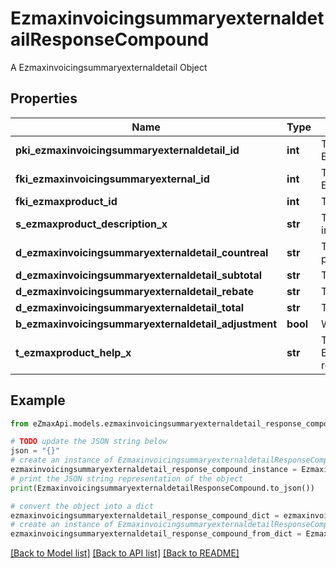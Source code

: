 # EzmaxinvoicingsummaryexternaldetailResponseCompound

A Ezmaxinvoicingsummaryexternaldetail Object

## Properties

Name | Type | Description | Notes
------------ | ------------- | ------------- | -------------
**pki_ezmaxinvoicingsummaryexternaldetail_id** | **int** | The unique ID of the Ezmaxinvoicingsummaryexternaldetail | [optional] 
**fki_ezmaxinvoicingsummaryexternal_id** | **int** | The unique ID of the Ezmaxinvoicingsummaryexternal | [optional] 
**fki_ezmaxproduct_id** | **int** | The unique ID of the Ezmaxproduct | 
**s_ezmaxproduct_description_x** | **str** | The description of the Ezmaxproduct in the language of the requester | 
**d_ezmaxinvoicingsummaryexternaldetail_countreal** | **str** | The count item invoiced for the product | 
**d_ezmaxinvoicingsummaryexternaldetail_subtotal** | **str** | The subtotal invoiced for the product | 
**d_ezmaxinvoicingsummaryexternaldetail_rebate** | **str** | The rebate for the product | 
**d_ezmaxinvoicingsummaryexternaldetail_total** | **str** | The total invoiced for the product | 
**b_ezmaxinvoicingsummaryexternaldetail_adjustment** | **bool** | Whether it&#39;s an adjustment | 
**t_ezmaxproduct_help_x** | **str** | The help message of the Ezmaxproduct in the language of the requester | 

## Example

```python
from eZmaxApi.models.ezmaxinvoicingsummaryexternaldetail_response_compound import EzmaxinvoicingsummaryexternaldetailResponseCompound

# TODO update the JSON string below
json = "{}"
# create an instance of EzmaxinvoicingsummaryexternaldetailResponseCompound from a JSON string
ezmaxinvoicingsummaryexternaldetail_response_compound_instance = EzmaxinvoicingsummaryexternaldetailResponseCompound.from_json(json)
# print the JSON string representation of the object
print(EzmaxinvoicingsummaryexternaldetailResponseCompound.to_json())

# convert the object into a dict
ezmaxinvoicingsummaryexternaldetail_response_compound_dict = ezmaxinvoicingsummaryexternaldetail_response_compound_instance.to_dict()
# create an instance of EzmaxinvoicingsummaryexternaldetailResponseCompound from a dict
ezmaxinvoicingsummaryexternaldetail_response_compound_from_dict = EzmaxinvoicingsummaryexternaldetailResponseCompound.from_dict(ezmaxinvoicingsummaryexternaldetail_response_compound_dict)
```
[[Back to Model list]](../README.md#documentation-for-models) [[Back to API list]](../README.md#documentation-for-api-endpoints) [[Back to README]](../README.md)


